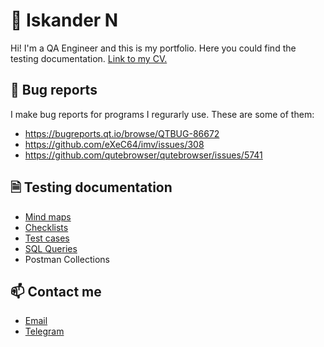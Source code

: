 # 👋 Iskander N
Hi! I'm a QA Engineer and this is my portfolio. Here you could find the testing documentation. [Link to my CV.](https://)

## 🐛 Bug reports
I make bug reports for programs I regurarly use. These are some of them:
- https://bugreports.qt.io/browse/QTBUG-86672
- https://github.com/eXeC64/imv/issues/308
- https://github.com/qutebrowser/qutebrowser/issues/5741

## 🗎 Testing documentation
- [Mind maps](checklist.md)
- [Checklists](checklist.md)
- [Test cases](testcases.md)
- [SQL Queries](sql_queries.md)
- Postman Collections

## 📫 Contact me
- [Email](mailto:nizamutdinov.iskan@yandex.ru)
- [Telegram](https://t.me/vasylkit)
